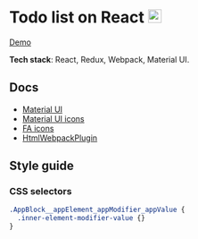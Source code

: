 # Todo list on React <img src="https://bzaitsev.github.io/reactjs-todo-list/favicon.ico" height="24">

[Demo](https://bzaitsev.github.io/reactjs-todo-list/)

**Tech stack**: React, Redux, Webpack, Material UI.

## Docs
- [Material UI](https://v4.mui.com/getting-started/installation/)
- [Material UI icons](https://v4.mui.com/components/material-icons/)
- [FA icons](https://fontawesome.com/v5/search?m=free)
- [HtmlWebpackPlugin](https://github.com/jantimon/html-webpack-plugin#options)

## Style guide
### CSS selectors
```css
.AppBlock__appElement_appModifier_appValue {  
  .inner-element-modifier-value {}  
}
```